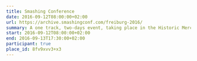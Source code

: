 ```yaml
---
title: Smashing Conference
date: 2016-09-12T08:00:00+02:00
url: https://archive.smashingconf.com/freiburg-2016/
summary: A one track, two-days event, taking place in the Historic Merchants’ Hall, in the lovely old town of Freiburg, Germany.
start: 2016-09-12T08:00:00+02:00
end: 2016-09-13T17:30:00+02:00
participant: true
place_id: 8fv9xvv3+x3
---
```

